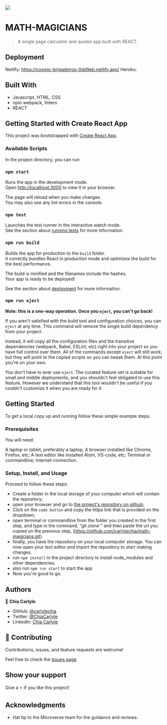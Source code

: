 ![](https://img.shields.io/badge/Microverse-blueviolet)

# MATH-MAGICIANS

> A single page calculator and quotes app built with REACT.

## Deployment

Netlify: https://cosmic-brigadeiros-0dd9eb.netlify.app/
Heroku: 

## Built With

- Javascript, HTML, CSS
- npm webpack, linters
- REACT


## Getting Started with Create React App

This project was bootstrapped with [Create React App](https://github.com/facebook/create-react-app).

### Available Scripts

In the project directory, you can run:

### `npm start`

Runs the app in the development mode.\
Open [http://localhost:3000](http://localhost:3000) to view it in your browser.

The page will reload when you make changes.\
You may also see any lint errors in the console.

### `npm test`

Launches the test runner in the interactive watch mode.\
See the section about [running tests](https://facebook.github.io/create-react-app/docs/running-tests) for more information.

### `npm run build`

Builds the app for production to the `build` folder.\
It correctly bundles React in production mode and optimizes the build for the best performance.

The build is minified and the filenames include the hashes.\
Your app is ready to be deployed!

See the section about [deployment](https://facebook.github.io/create-react-app/docs/deployment) for more information.

### `npm run eject`

**Note: this is a one-way operation. Once you `eject`, you can't go back!**

If you aren't satisfied with the build tool and configuration choices, you can `eject` at any time. This command will remove the single build dependency from your project.

Instead, it will copy all the configuration files and the transitive dependencies (webpack, Babel, ESLint, etc) right into your project so you have full control over them. All of the commands except `eject` will still work, but they will point to the copied scripts so you can tweak them. At this point you're on your own.

You don't have to ever use `eject`. The curated feature set is suitable for small and middle deployments, and you shouldn't feel obligated to use this feature. However we understand that this tool wouldn't be useful if you couldn't customize it when you are ready for it.

## Getting Started

To get a local copy up and running follow these simple example steps.

### Prerequisites

You will need:

A laptop or tablet, preferably a laptop;
A browser installed like Chrome, Firefox, etc;
A text editor like installed Atom, VS-code, etc;
Terminal or commandline;
Internet connection.

### Setup, Install, and Usage

Proceed to follow these steps:

- Create a folder in the local storage of your computer which will contain the repository;
- open your browser and go to [the project's repository on github](https://github.com/carlylechia/math-magicians);
- Click on the `code button` and copy the https link that is provided on the dropdown;
- open terminal or commandline from the folder you created in the first step, and type in the command, "git clone " and then paste the url you copied on the previous step, (https://github.com/carlylechia/math-magicians.git).
- finally, you have the repository on your local computer storage. You can now open your text editor and import the repository to start making changes.
- run `npm install` in the project directory to install node_modules and other dependencies.
- also run `npm run start` to start the app
- Now you're good to go.

## Authors

👤 **Chia Carlyle**

- GitHub: [@carlylechia](https://github.com/carlylechia)
- Twitter: [@ChiaCarlyle](https://twitter.com/chiacarlyle)
- LinkedIn: [Chia Carlyle](https://linkedin.com/in/chia-carlyle)

## 🤝 Contributing

Contributions, issues, and feature requests are welcome!

Feel free to check the [issues page](https://github.com/carlylechia/math-magicians/issues).

## Show your support

Give a ⭐️ if you like this project!

## Acknowledgments

- Hat tip to the Microverse team for the guidance and reviews.
